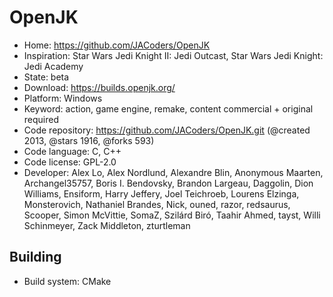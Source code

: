 # OpenJK

- Home: https://github.com/JACoders/OpenJK
- Inspiration: Star Wars Jedi Knight II: Jedi Outcast, Star Wars Jedi Knight: Jedi Academy
- State: beta
- Download: https://builds.openjk.org/
- Platform: Windows
- Keyword: action, game engine, remake, content commercial + original required
- Code repository: https://github.com/JACoders/OpenJK.git (@created 2013, @stars 1916, @forks 593)
- Code language: C, C++
- Code license: GPL-2.0
- Developer: Alex Lo, Alex Nordlund, Alexandre Blin, Anonymous Maarten, Archangel35757, Boris I. Bendovsky, Brandon Largeau, Daggolin, Dion Williams, Ensiform, Harry Jeffery, Joel Teichroeb, Lourens Elzinga, Monsterovich, Nathaniel Brandes, Nick, ouned, razor, redsaurus, Scooper, Simon McVittie, SomaZ, Szilárd Biró, Taahir Ahmed, tayst, Willi Schinmeyer, Zack Middleton, zturtleman

## Building

- Build system: CMake

